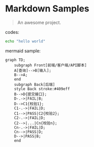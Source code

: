 # Markdown Samples

> An awesome project.

codes:
```bash
echo "hello world"
```

mermaid sample:
```mermaid
graph TD;
    subgraph Front[前端/客户端/API脚本]
    A[查询]-->B[输入];
    B-->A;
    end
    subgraph Back[后端]
    style Back stroke:#409eff
    B-->D{提交接口};
    D-.->|FAIL|B;
    D-->C1{校验1};
    C1-.->|FAIL|D;
    C1-->|PASS|C2{校验2};
    C2-.->|FAIL|D;
    C2-->|...|Cn{校验n};
    Cn-.->|FAIL|D;
    Cn-->|PASS|D;
    D-->|PASS|B;
    end
```